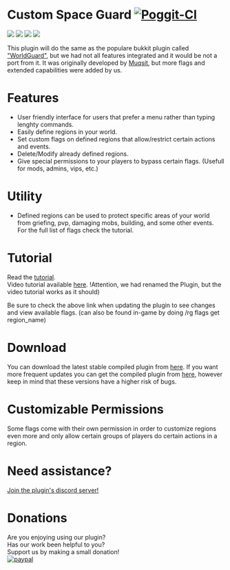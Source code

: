 # Custom Space Guard [![Poggit-CI](https://poggit.pmmp.io/ci.badge/CustomSpaceTeam/CustomSpaceGuard)](https://poggit.pmmp.io/ci/CustomSpaceTeam/CustomSpaceGuard)

[![](https://poggit.pmmp.io/shield.state/CustomSpaceGuard)](https://poggit.pmmp.io/p/CustomSpaceGuard)
[![](https://poggit.pmmp.io/shield.api/CustomSpaceGuard)](https://poggit.pmmp.io/p/CustomSpaceGuard)
[![](https://poggit.pmmp.io/shield.dl.total/CustomSpaceGuard)](https://poggit.pmmp.io/p/CustomSpaceGuard)
[![](https://poggit.pmmp.io/shield.dl/CustomSpaceGuard)](https://poggit.pmmp.io/p/CustomSpaceGuard)


This plugin will do the same as the populare bukkit plugin called ["WorldGuard"](https://dev.bukkit.org/projects/worldguard), but we had not all features integrated and it would be not a port from it. It was originally developed by [Muqsit](https://github.com/Muqsit), but more flags and extended capabilities were added by us.

# Features
- User friendly interface for users that prefer a menu rather than typing lenghty commands.   
- Easily define regions in your world.
- Set custom flags on defined regions that allow/restrict certain actions and events.
- Delete/Modify already defined regions.
- Give special permissions to your players to bypass certain flags. (Usefull for mods, admins, vips, etc.)

# Utility
- Defined regions can be used to protect specific areas of your world from griefing, pvp, damaging mobs, building, and some other events.  
For the full list of flags check the tutorial.

# Tutorial
Read the [tutorial](https://github.com/CustomSpaceTeam/CustomSpaceGuard/wiki).     
Video tutorial available [here](https://www.youtube.com/watch?v=80s21rwU7K8).
!Attention, we had renamed the Plugin, but the video tutorial works as it should)

Be sure to check the above link when updating the plugin to see changes and view available flags. (can also be found in-game by doing /rg flags get region_name)

# Download
You can download the latest stable compiled plugin from [here](https://poggit.pmmp.io/p/CustomSpaceGuard).
If you want more frequent updates you can get the compiled plugin from [here](https://poggit.pmmp.io/ci/CustomSpaceTeam/CustomSpaceGuard), however keep in mind that these versions have a higher risk of bugs.

# Customizable Permissions
Some flags come with their own permission in order to customize regions even more and only allow certain groups of players do certain actions in a region.

# Need assistance?
[Join the plugin's discord server!](https://discordapp.com/invite/uZevqGX)

# Donations
Are you enjoying using our plugin?   
Has our work been helpful to you?   
Support us by making a small donation!   
[![paypal](https://www.paypalobjects.com/en_US/i/btn/btn_donateCC_LG.gif)](https://www.paypal.com/cgi-bin/webscr?cmd=_s-xclick&hosted_button_id=A27544VGVMLKA&source=url)
